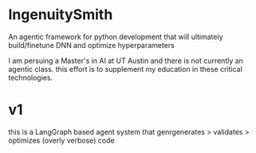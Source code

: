 # IngenuitySmith
An agentic framework for python development that will ultimately build/finetune DNN and optimize hyperparameters

I am persuing a Master's in AI at UT Austin and there is not currently an agentic class. this effort is to supplement my education in these critical technologies.

# v1
this is a LangGraph based agent system that genrgenerates > validates > optimizes (overly verbose) code